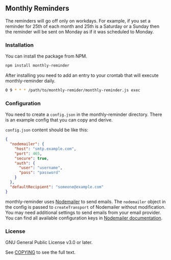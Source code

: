 ## Monthly Reminders

The reminders will go off only on workdays. For example, if you set a reminder for 25th of each month
and 25th is a Saturday or a Sunday then the reminder will be sent on Monday as if it was scheduled to
Monday.

### Installation

You can install the package from NPM.

```bash
npm install monthly-reminder
```

After installing you need to add an entry to your crontab that will execute monthly-reminder daily.

```bash
0 9 * * * /path/to/monthly-remider/monthly-reminder.js exec
```

### Configuration

You need to create a `config.json` in the monthly-reminder directory. There is an example config
that you can copy and derive.

`config.json` content should be like this:

```json
{
  "nodemailer": {
    "host": "smtp.example.com",
    "port": 465,
    "secure": true,
    "auth": {
      "user": "username",
      "pass": "password"
    }
  },
  "defaultRecipient": "someone@example.com"
}
```

monthly-reminder uses [Nodemailer](https://github.com/nodemailer/nodemailer) to send emails. The `nodemailer`
object in the config is passed to `createTransport` of Nodemailer without modification. You may need additional
settings to send emails from your email provider. You can find all available configuration keys in [Nodemailer
documentation](https://nodemailer.com/smtp/).

### License

GNU General Public License v3.0 or later.

See [COPYING](COPYING) to see the full text.
